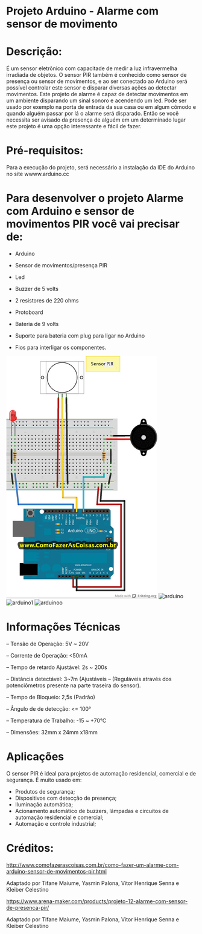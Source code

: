 # Projeto Arduino - Alarme com sensor de movimento

# Descrição:
 É um sensor eletrônico com capacitade de medir a luz infravermelha irradiada de objetos. O sensor PIR também é conhecido como sensor de presença ou sensor de movimentos, e ao ser conectado ao Arduino será possível controlar este sensor e disparar diversas ações ao detectar movimentos. Este projeto de alarme é capaz de detectar movimentos em um ambiente disparando um sinal sonoro e acendendo um led. Pode ser usado por exemplo na porta de entrada da sua casa ou em algum cômodo e quando alguém passar por lá o alarme será disparado. Então se você necessita ser avisado da presença de alguém em um determinado lugar este projeto é uma opção interessante e fácil de fazer.

# Pré-requisitos:
 Para a execução do projeto, será necessário a instalação da IDE do Arduino no site wwww.arduino.cc
 # Para desenvolver o projeto Alarme com Arduino e sensor de movimentos PIR você vai precisar de:
 - Arduino
 
 - Sensor de movimentos/presença PIR
 
 - Led
 
 - Buzzer de 5 volts
 
 - 2 resistores de 220 ohms
 
 - Protoboard
 
 - Bateria de 9 volts
 
 - Suporte para bateria com plug para ligar no Arduino
 
 - Fios para interligar os componentes.
 
![montagem](projeto-arduino-alarme.jpg)
![arduino](http://www.comofazerascoisas.com.br/posts/arquivos-posts/221/arduino-com-sensor-de-movimento-pir-01.jpg)
![arduino1](http://www.comofazerascoisas.com.br/posts/arquivos-posts/221/arduino-com-sensor-de-movimento-pir-02.jpg)
![arduinoo](https://arena-maker.com/_files/200000280-cd9dbce963/ext-12.jpg)

# Informações Técnicas 
–  Tensão de Operação: 5V ~ 20V

– Corrente de Operação: <50mA

– Tempo de retardo Ajustável: 2s ~ 200s

– Distância detectável: 3~7m (Ajustáveis – (Reguláveis através dos potenciômetros presente na parte traseira do sensor).

– Tempo de Bloqueio: 2,5s (Padrão)

– Ângulo de de detecção: <= 100°

– Temperatura de Trabalho: -15 ~ +70°C

– Dimensões: 32mm x 24mm x18mm
# Aplicações
O sensor PIR é ideal para projetos de automação residencial, comercial e de segurança. É muito usado em:

- Produtos de segurança;
- Dispositivos com detecção de presença;
- Iluminação automática;
- Acionamento automático de buzzers, lâmpadas e circuitos de automação residencial e comercial;
- Automação e controle industrial;

# Créditos:
http://www.comofazerascoisas.com.br/como-fazer-um-alarme-com-arduino-sensor-de-movimentos-pir.html

Adaptado por Tifane Maiume, Yasmin Palona, Vitor Henrique Senna e Kleiber Celestino 

https://www.arena-maker.com/products/projeto-12-alarme-com-sensor-de-presenca-pir/

Adaptado por Tifane Maiume, Yasmin Palona, Vitor Henrique Senna e Kleiber Celestino 
